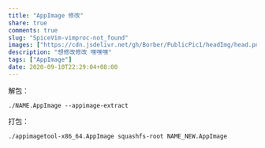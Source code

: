 ```yaml
---
title: "AppImage 修改"
share: true
comments: true
slug: "SpiceVim-vimproc-not_found"
images: ["https://cdn.jsdelivr.net/gh/Borber/PublicPic1/headImg/head.png"] 
description: "想修改修改 嘿嘿嘿"
tags: ["AppImage"]
date: 2020-09-10T22:29:04+08:00
---
```


 解包：

```shell
./NAME.AppImage --appimage-extract
```

打包：

```shell
./appimagetool-x86_64.AppImage squashfs-root NAME_NEW.AppImage
```

